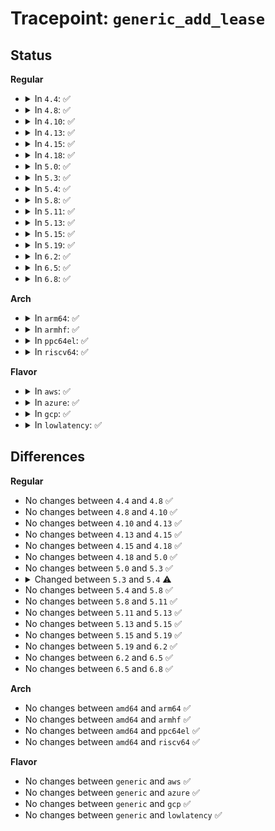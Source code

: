 # Tracepoint: <code>generic_add_lease</code>

## Status
<b>Regular</b>
<ul>
<li>
<details>
<summary>In <code>4.4</code>: ✅</summary>

Event:

```c
struct trace_event_raw_generic_add_lease {
    struct trace_entry ent;
    long unsigned int i_ino;
    int wcount;
    int dcount;
    int icount;
    dev_t s_dev;
    fl_owner_t fl_owner;
    unsigned int fl_flags;
    unsigned char fl_type;
    char __data[0];
};
```
Function:

```c
void trace_event_raw_event_generic_add_lease(void *__data, struct inode *inode, struct file_lock *fl);
```
</details>
</li>
<li>
<details>
<summary>In <code>4.8</code>: ✅</summary>

Event:

```c
struct trace_event_raw_generic_add_lease {
    struct trace_entry ent;
    long unsigned int i_ino;
    int wcount;
    int dcount;
    int icount;
    dev_t s_dev;
    fl_owner_t fl_owner;
    unsigned int fl_flags;
    unsigned char fl_type;
    char __data[0];
};
```
Function:

```c
void trace_event_raw_event_generic_add_lease(void *__data, struct inode *inode, struct file_lock *fl);
```
</details>
</li>
<li>
<details>
<summary>In <code>4.10</code>: ✅</summary>

Event:

```c
struct trace_event_raw_generic_add_lease {
    struct trace_entry ent;
    long unsigned int i_ino;
    int wcount;
    int dcount;
    int icount;
    dev_t s_dev;
    fl_owner_t fl_owner;
    unsigned int fl_flags;
    unsigned char fl_type;
    char __data[0];
};
```
Function:

```c
void trace_event_raw_event_generic_add_lease(void *__data, struct inode *inode, struct file_lock *fl);
```
</details>
</li>
<li>
<details>
<summary>In <code>4.13</code>: ✅</summary>

Event:

```c
struct trace_event_raw_generic_add_lease {
    struct trace_entry ent;
    long unsigned int i_ino;
    int wcount;
    int dcount;
    int icount;
    dev_t s_dev;
    fl_owner_t fl_owner;
    unsigned int fl_flags;
    unsigned char fl_type;
    char __data[0];
};
```
Function:

```c
void trace_event_raw_event_generic_add_lease(void *__data, struct inode *inode, struct file_lock *fl);
```
</details>
</li>
<li>
<details>
<summary>In <code>4.15</code>: ✅</summary>

Event:

```c
struct trace_event_raw_generic_add_lease {
    struct trace_entry ent;
    long unsigned int i_ino;
    int wcount;
    int dcount;
    int icount;
    dev_t s_dev;
    fl_owner_t fl_owner;
    unsigned int fl_flags;
    unsigned char fl_type;
    char __data[0];
};
```
Function:

```c
void trace_event_raw_event_generic_add_lease(void *__data, struct inode *inode, struct file_lock *fl);
```
</details>
</li>
<li>
<details>
<summary>In <code>4.18</code>: ✅</summary>

Event:

```c
struct trace_event_raw_generic_add_lease {
    struct trace_entry ent;
    long unsigned int i_ino;
    int wcount;
    int dcount;
    int icount;
    dev_t s_dev;
    fl_owner_t fl_owner;
    unsigned int fl_flags;
    unsigned char fl_type;
    char __data[0];
};
```
Function:

```c
void trace_event_raw_event_generic_add_lease(void *__data, struct inode *inode, struct file_lock *fl);
```
</details>
</li>
<li>
<details>
<summary>In <code>5.0</code>: ✅</summary>

Event:

```c
struct trace_event_raw_generic_add_lease {
    struct trace_entry ent;
    long unsigned int i_ino;
    int wcount;
    int dcount;
    int icount;
    dev_t s_dev;
    fl_owner_t fl_owner;
    unsigned int fl_flags;
    unsigned char fl_type;
    char __data[0];
};
```
Function:

```c
void trace_event_raw_event_generic_add_lease(void *__data, struct inode *inode, struct file_lock *fl);
```
</details>
</li>
<li>
<details>
<summary>In <code>5.3</code>: ✅</summary>

Event:

```c
struct trace_event_raw_generic_add_lease {
    struct trace_entry ent;
    long unsigned int i_ino;
    int wcount;
    int dcount;
    int icount;
    dev_t s_dev;
    fl_owner_t fl_owner;
    unsigned int fl_flags;
    unsigned char fl_type;
    char __data[0];
};
```
Function:

```c
void trace_event_raw_event_generic_add_lease(void *__data, struct inode *inode, struct file_lock *fl);
```
</details>
</li>
<li>
<details>
<summary>In <code>5.4</code>: ✅</summary>

Event:

```c
struct trace_event_raw_generic_add_lease {
    struct trace_entry ent;
    long unsigned int i_ino;
    int wcount;
    int rcount;
    int icount;
    dev_t s_dev;
    fl_owner_t fl_owner;
    unsigned int fl_flags;
    unsigned char fl_type;
    char __data[0];
};
```
Function:

```c
void trace_event_raw_event_generic_add_lease(void *__data, struct inode *inode, struct file_lock *fl);
```
</details>
</li>
<li>
<details>
<summary>In <code>5.8</code>: ✅</summary>

Event:

```c
struct trace_event_raw_generic_add_lease {
    struct trace_entry ent;
    long unsigned int i_ino;
    int wcount;
    int rcount;
    int icount;
    dev_t s_dev;
    fl_owner_t fl_owner;
    unsigned int fl_flags;
    unsigned char fl_type;
    char __data[0];
};
```
Function:

```c
void trace_event_raw_event_generic_add_lease(void *__data, struct inode *inode, struct file_lock *fl);
```
</details>
</li>
<li>
<details>
<summary>In <code>5.11</code>: ✅</summary>

Event:

```c
struct trace_event_raw_generic_add_lease {
    struct trace_entry ent;
    long unsigned int i_ino;
    int wcount;
    int rcount;
    int icount;
    dev_t s_dev;
    fl_owner_t fl_owner;
    unsigned int fl_flags;
    unsigned char fl_type;
    char __data[0];
};
```
Function:

```c
void trace_event_raw_event_generic_add_lease(void *__data, struct inode *inode, struct file_lock *fl);
```
</details>
</li>
<li>
<details>
<summary>In <code>5.13</code>: ✅</summary>

Event:

```c
struct trace_event_raw_generic_add_lease {
    struct trace_entry ent;
    long unsigned int i_ino;
    int wcount;
    int rcount;
    int icount;
    dev_t s_dev;
    fl_owner_t fl_owner;
    unsigned int fl_flags;
    unsigned char fl_type;
    char __data[0];
};
```
Function:

```c
void trace_event_raw_event_generic_add_lease(void *__data, struct inode *inode, struct file_lock *fl);
```
</details>
</li>
<li>
<details>
<summary>In <code>5.15</code>: ✅</summary>

Event:

```c
struct trace_event_raw_generic_add_lease {
    struct trace_entry ent;
    long unsigned int i_ino;
    int wcount;
    int rcount;
    int icount;
    dev_t s_dev;
    fl_owner_t fl_owner;
    unsigned int fl_flags;
    unsigned char fl_type;
    char __data[0];
};
```
Function:

```c
void trace_event_raw_event_generic_add_lease(void *__data, struct inode *inode, struct file_lock *fl);
```
</details>
</li>
<li>
<details>
<summary>In <code>5.19</code>: ✅</summary>

Event:

```c
struct trace_event_raw_generic_add_lease {
    struct trace_entry ent;
    long unsigned int i_ino;
    int wcount;
    int rcount;
    int icount;
    dev_t s_dev;
    fl_owner_t fl_owner;
    unsigned int fl_flags;
    unsigned char fl_type;
    char __data[0];
};
```
Function:

```c
void trace_event_raw_event_generic_add_lease(void *__data, struct inode *inode, struct file_lock *fl);
```
</details>
</li>
<li>
<details>
<summary>In <code>6.2</code>: ✅</summary>

Event:

```c
struct trace_event_raw_generic_add_lease {
    struct trace_entry ent;
    long unsigned int i_ino;
    int wcount;
    int rcount;
    int icount;
    dev_t s_dev;
    fl_owner_t fl_owner;
    unsigned int fl_flags;
    unsigned char fl_type;
    char __data[0];
};
```
Function:

```c
void trace_event_raw_event_generic_add_lease(void *__data, struct inode *inode, struct file_lock *fl);
```
</details>
</li>
<li>
<details>
<summary>In <code>6.5</code>: ✅</summary>

Event:

```c
struct trace_event_raw_generic_add_lease {
    struct trace_entry ent;
    long unsigned int i_ino;
    int wcount;
    int rcount;
    int icount;
    dev_t s_dev;
    fl_owner_t fl_owner;
    unsigned int fl_flags;
    unsigned char fl_type;
    char __data[0];
};
```
Function:

```c
void trace_event_raw_event_generic_add_lease(void *__data, struct inode *inode, struct file_lock *fl);
```
</details>
</li>
<li>
<details>
<summary>In <code>6.8</code>: ✅</summary>

Event:

```c
struct trace_event_raw_generic_add_lease {
    struct trace_entry ent;
    long unsigned int i_ino;
    int wcount;
    int rcount;
    int icount;
    dev_t s_dev;
    fl_owner_t fl_owner;
    unsigned int fl_flags;
    unsigned char fl_type;
    char __data[0];
};
```
Function:

```c
void trace_event_raw_event_generic_add_lease(void *__data, struct inode *inode, struct file_lock *fl);
```
</details>
</li>
</ul>
<b>Arch</b>
<ul>
<li>
<details>
<summary>In <code>arm64</code>: ✅</summary>

Event:

```c
struct trace_event_raw_generic_add_lease {
    struct trace_entry ent;
    long unsigned int i_ino;
    int wcount;
    int rcount;
    int icount;
    dev_t s_dev;
    fl_owner_t fl_owner;
    unsigned int fl_flags;
    unsigned char fl_type;
    char __data[0];
};
```
Function:

```c
void trace_event_raw_event_generic_add_lease(void *__data, struct inode *inode, struct file_lock *fl);
```
</details>
</li>
<li>
<details>
<summary>In <code>armhf</code>: ✅</summary>

Event:

```c
struct trace_event_raw_generic_add_lease {
    struct trace_entry ent;
    long unsigned int i_ino;
    int wcount;
    int rcount;
    int icount;
    dev_t s_dev;
    fl_owner_t fl_owner;
    unsigned int fl_flags;
    unsigned char fl_type;
    char __data[0];
};
```
Function:

```c
void trace_event_raw_event_generic_add_lease(void *__data, struct inode *inode, struct file_lock *fl);
```
</details>
</li>
<li>
<details>
<summary>In <code>ppc64el</code>: ✅</summary>

Event:

```c
struct trace_event_raw_generic_add_lease {
    struct trace_entry ent;
    long unsigned int i_ino;
    int wcount;
    int rcount;
    int icount;
    dev_t s_dev;
    fl_owner_t fl_owner;
    unsigned int fl_flags;
    unsigned char fl_type;
    char __data[0];
};
```
Function:

```c
void trace_event_raw_event_generic_add_lease(void *__data, struct inode *inode, struct file_lock *fl);
```
</details>
</li>
<li>
<details>
<summary>In <code>riscv64</code>: ✅</summary>

Event:

```c
struct trace_event_raw_generic_add_lease {
    struct trace_entry ent;
    long unsigned int i_ino;
    int wcount;
    int rcount;
    int icount;
    dev_t s_dev;
    fl_owner_t fl_owner;
    unsigned int fl_flags;
    unsigned char fl_type;
    char __data[0];
};
```
Function:

```c
void trace_event_raw_event_generic_add_lease(void *__data, struct inode *inode, struct file_lock *fl);
```
</details>
</li>
</ul>
<b>Flavor</b>
<ul>
<li>
<details>
<summary>In <code>aws</code>: ✅</summary>

Event:

```c
struct trace_event_raw_generic_add_lease {
    struct trace_entry ent;
    long unsigned int i_ino;
    int wcount;
    int rcount;
    int icount;
    dev_t s_dev;
    fl_owner_t fl_owner;
    unsigned int fl_flags;
    unsigned char fl_type;
    char __data[0];
};
```
Function:

```c
void trace_event_raw_event_generic_add_lease(void *__data, struct inode *inode, struct file_lock *fl);
```
</details>
</li>
<li>
<details>
<summary>In <code>azure</code>: ✅</summary>

Event:

```c
struct trace_event_raw_generic_add_lease {
    struct trace_entry ent;
    long unsigned int i_ino;
    int wcount;
    int rcount;
    int icount;
    dev_t s_dev;
    fl_owner_t fl_owner;
    unsigned int fl_flags;
    unsigned char fl_type;
    char __data[0];
};
```
Function:

```c
void trace_event_raw_event_generic_add_lease(void *__data, struct inode *inode, struct file_lock *fl);
```
</details>
</li>
<li>
<details>
<summary>In <code>gcp</code>: ✅</summary>

Event:

```c
struct trace_event_raw_generic_add_lease {
    struct trace_entry ent;
    long unsigned int i_ino;
    int wcount;
    int rcount;
    int icount;
    dev_t s_dev;
    fl_owner_t fl_owner;
    unsigned int fl_flags;
    unsigned char fl_type;
    char __data[0];
};
```
Function:

```c
void trace_event_raw_event_generic_add_lease(void *__data, struct inode *inode, struct file_lock *fl);
```
</details>
</li>
<li>
<details>
<summary>In <code>lowlatency</code>: ✅</summary>

Event:

```c
struct trace_event_raw_generic_add_lease {
    struct trace_entry ent;
    long unsigned int i_ino;
    int wcount;
    int rcount;
    int icount;
    dev_t s_dev;
    fl_owner_t fl_owner;
    unsigned int fl_flags;
    unsigned char fl_type;
    char __data[0];
};
```
Function:

```c
void trace_event_raw_event_generic_add_lease(void *__data, struct inode *inode, struct file_lock *fl);
```
</details>
</li>
</ul>

## Differences
<b>Regular</b>
<ul>
<li>
No changes between <code>4.4</code> and <code>4.8</code> ✅
</li>
<li>
No changes between <code>4.8</code> and <code>4.10</code> ✅
</li>
<li>
No changes between <code>4.10</code> and <code>4.13</code> ✅
</li>
<li>
No changes between <code>4.13</code> and <code>4.15</code> ✅
</li>
<li>
No changes between <code>4.15</code> and <code>4.18</code> ✅
</li>
<li>
No changes between <code>4.18</code> and <code>5.0</code> ✅
</li>
<li>
No changes between <code>5.0</code> and <code>5.3</code> ✅
</li>
<li>
<details>
<summary>Changed between <code>5.3</code> and <code>5.4</code> ⚠️</summary>
<ul>
<li>
<b>Event changed. </b>
</li>
<li>
<b>Field added. </b>
<code>int rcount</code>
</li>
<li>
<b>Field removed. </b>
<code>int dcount</code>
</li>
</ul>
</details>
</li>
<li>
No changes between <code>5.4</code> and <code>5.8</code> ✅
</li>
<li>
No changes between <code>5.8</code> and <code>5.11</code> ✅
</li>
<li>
No changes between <code>5.11</code> and <code>5.13</code> ✅
</li>
<li>
No changes between <code>5.13</code> and <code>5.15</code> ✅
</li>
<li>
No changes between <code>5.15</code> and <code>5.19</code> ✅
</li>
<li>
No changes between <code>5.19</code> and <code>6.2</code> ✅
</li>
<li>
No changes between <code>6.2</code> and <code>6.5</code> ✅
</li>
<li>
No changes between <code>6.5</code> and <code>6.8</code> ✅
</li>
</ul>
<b>Arch</b>
<ul>
<li>
No changes between <code>amd64</code> and <code>arm64</code> ✅
</li>
<li>
No changes between <code>amd64</code> and <code>armhf</code> ✅
</li>
<li>
No changes between <code>amd64</code> and <code>ppc64el</code> ✅
</li>
<li>
No changes between <code>amd64</code> and <code>riscv64</code> ✅
</li>
</ul>
<b>Flavor</b>
<ul>
<li>
No changes between <code>generic</code> and <code>aws</code> ✅
</li>
<li>
No changes between <code>generic</code> and <code>azure</code> ✅
</li>
<li>
No changes between <code>generic</code> and <code>gcp</code> ✅
</li>
<li>
No changes between <code>generic</code> and <code>lowlatency</code> ✅
</li>
</ul>
